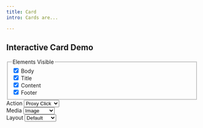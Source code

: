 ```yaml
---
title: Card
intro: Cards are...

---
```


<h2 class="h2">Interactive Card Demo</h2>

<div id="icd" class="interactive-demo">
  <div id="icd-display" class="interactive-demo__display">
  </div>
  <form id="icdForm" class="interactive-demo__form form-theme">
    <fieldset>
      <legend>Elements Visible</legend>
      <div class="form-theme__item">
        <input type="checkbox" id="fieldBody" name="fieldBody" checked>
        <label for="fieldBody">Body</label>
      </div>
      <div class="form-theme__item">
        <input type="checkbox" id="fieldTitle" name="fieldTitle" checked>
        <label for="fieldTitle">Title</label>
      </div>
      <div class="form-theme__item">
        <input type="checkbox" id="fieldContent" name="fieldContent" checked>
        <label for="fieldContent">Content</label>
      </div>
      <div class="form-theme__item">
        <input type="checkbox" id="fieldFooter" name="fieldFooter" checked>
        <label for="fieldFooter">Footer</label>
      </div>
    </fieldset>
    <div class="form-theme__item form-theme__item--select">
      <label for="fieldAction">
        Action
        <span class="fas fa-info-circle" data-ulu-tooltip="Proxy click only works when title is present"></span>
      </label>
      <select id="fieldAction" name="fieldAction">
        <option value="">None</option>
        <option value="link">Card is Link</option>
        <option value="proxy" selected>Proxy Click</option>
      </select>
    </div>
    <div class="form-theme__item form-theme__item--select">
      <label for="fieldMedia">
        Media
      </label>
      <select id="fieldMedia" name="fieldMedia">
        <option value="icon">Icon</option>
        <option value="image" selected>Image</option>
        <option value="imageFit">Image (fit)</option>
        <option value="none">No Image</option>
      </select>
    </div>
    <div class="form-theme__item form-theme__item--select">
      <label for="fieldLayout">
        Layout
        <span class="fas fa-info-circle" data-ulu-tooltip="Overlay is not compatible with 'Icon' and 'No Image' options"></span>
      </label>
      <select id="fieldLayout" name="fieldLayout">
        <option value="" selected>Default</option>
        <option value="horizontal">Horizontal</option>
        <option value="overlay">Overlay</option>
      </select>
    </div>
    <!-- <div class="form-theme__actions">
      <button type="button" id="icdSubmit" class="button button--small">Update</button>
    </div> -->
  </form>
</div>

<script>
  (() => {
    const display = document.getElementById("icd-display");
    const submit = document.getElementById("icdSubmit");
    const form = document.getElementById("icdForm");
  
    // Run initially and watch for changes
    render();
    form.addEventListener("change", update);

    function update() {
      render();
      document.dispatchEvent(new CustomEvent("ulu:pageModified", { bubbles: true }));
    }

    function render() {
      const formData = new FormData(form);
      const values = {};
      formData.forEach((value, key) => { values[key] = value });
      display.innerHTML = cardTemplate(values);
    }

    function cardTemplate(options) {
      const when = (cond, whenTrue, whenFalse = "") => cond ? whenTrue : whenFalse;
      const imageType = options.fieldMedia;
      const hasProxy = options.fieldAction == "proxy";
      const isLink = options.fieldAction == "link";
      const hasImage = imageType === "image" || imageType === "imageFit";
      const element = isLink ? "a" : "article";
      const classes = [
        "card",
        options.fieldLayout ? `card--${ options.fieldLayout }` : "",
        options.fieldMedia === "imageFit" ? `card--image-fit` : "",
      ];

      return `
        <${ element } 
          class="${ classes.filter(v => v).join(' ') }"
          ${ when(hasProxy, "data-ulu-proxy-click") }
          ${ when(isLink, "href='https://www.google.com'") }
        >
          ${ when(options.fieldBody, `
            <div class="card__body">
              ${ when(options.fieldTitle, `
                <h5 class="card__title">
                  ${ when(isLink, "Card Title", `
                    <a 
                      class="card__title-link" 
                      href="https://www.google.com" 
                      ${ when(hasProxy, "data-ulu-proxy-click-source") }
                    >
                      Card Title
                    </a>
                  `) }
                </h5>
              `) }
              ${ when(options.fieldContent, `
                <div>
                  This is the card content. It can contain around 2-3 sentences.
                </div>
              `) }
            </div>
          `)}
          ${ when(hasImage, `
            <div class="card__image">
              <img src="/frontend/assets/placeholder/image-1.jpg">
            </div>
          `) }
          ${ when(imageType === "icon", `
            <div class="card__image card__image--icon">
              <img src="/frontend/assets/placeholder/icon-calendar.svg" width="150" height="150">
            </div>
          `) }
          ${ when(options.fieldFooter, `
            <div class="card__footer">
              ${ when(isLink, "Card Footer Text", `
                <a class="button button--small" href="https://www.yahoo.com/">Footer</a>
              `) }
            </div>
          `) }
        </${ element }>
      `;
    }
  })();
</script>
